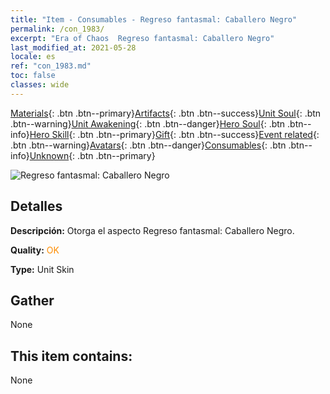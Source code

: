 ```yaml
---
title: "Item - Consumables - Regreso fantasmal: Caballero Negro"
permalink: /con_1983/
excerpt: "Era of Chaos  Regreso fantasmal: Caballero Negro"
last_modified_at: 2021-05-28
locale: es
ref: "con_1983.md"
toc: false
classes: wide
---
```

 [Materials](/ItemsES/){: .btn .btn--primary}[Artifacts](/ItemsES/Artifacts/){: .btn .btn--success}[Unit Soul](/ItemsES/UnitSoul/){: .btn .btn--warning}[Unit Awakening](/ItemsES/UnitAwakening/){: .btn .btn--danger}[Hero Soul](/ItemsES/HeroSoul/){: .btn .btn--info}[Hero Skill](/ItemsES/HeroSkill/){: .btn .btn--primary}[Gift](/ItemsES/Gift/){: .btn .btn--success}[Event related](/ItemsES/Events/){: .btn .btn--warning}[Avatars](/ItemsES/Avatars/){: .btn .btn--danger}[Consumables](/ItemsES/Consumables/){: .btn .btn--info}[Unknown](/ItemsES/Unknown/){: .btn .btn--primary}

 ![Regreso fantasmal: Caballero Negro](/images/u/ti_heianqishipifu.jpg)

## Detalles
 **Descripción:** Otorga el aspecto Regreso fantasmal: Caballero Negro.

 **Quality:** <span style="color: #FF8C00">OK</span>

 **Type:** Unit Skin

## Gather

  None

## This item contains:

  None

